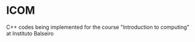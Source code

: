 # ICOM
C++ codes being implemented for the course "Introduction to computing" at Instituto Balseiro
